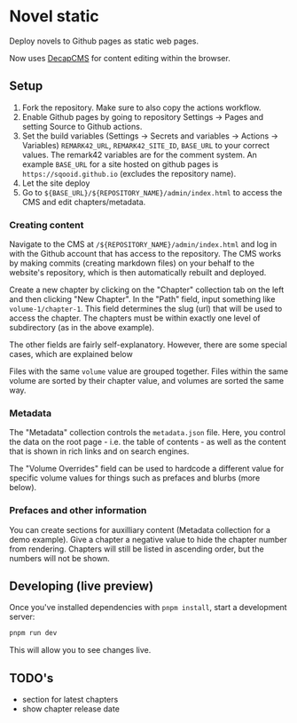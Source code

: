 # Novel static

Deploy novels to Github pages as static web pages.

Now uses [DecapCMS](https://decapcms.org/) for content editing within the browser.

## Setup

1. Fork the repository. Make sure to also copy the actions workflow.
2. Enable Github pages by going to repository Settings -> Pages and setting Source to Github actions.
3. Set the build variables (Settings -> Secrets and variables -> Actions -> Variables) `REMARK42_URL`, `REMARK42_SITE_ID`, `BASE_URL` to your correct values.
   The remark42 variables are for the comment system.
   An example `BASE_URL` for a site hosted on github pages is `https://sqooid.github.io` (excludes the repository name).
4. Let the site deploy
5. Go to `${BASE_URL}/${REPOSITORY_NAME}/admin/index.html` to access the CMS and edit chapters/metadata.

### Creating content

Navigate to the CMS at `/${REPOSITORY_NAME}/admin/index.html` and log in with the Github account that has access to the repository.
The CMS works by making commits (creating markdown files) on your behalf to the website's repository, which is then automatically rebuilt and deployed.

Create a new chapter by clicking on the "Chapter" collection tab on the left and then clicking "New Chapter".
In the "Path" field, input something like `volume-1/chapter-1`.
This field determines the slug (url) that will be used to access the chapter.
The chapters must be within exactly one level of subdirectory (as in the above example).

The other fields are fairly self-explanatory.
However, there are some special cases, which are explained below

Files with the same `volume` value are grouped together.
Files within the same volume are sorted by their chapter value, and volumes are sorted the same way.

### Metadata

The "Metadata" collection controls the `metadata.json` file.
Here, you control the data on the root page - i.e. the table of contents - as well as the content that is shown in rich links and on search engines.

The "Volume Overrides" field can be used to hardcode a different value for specific volume values for things such as prefaces and blurbs (more below).

### Prefaces and other information

You can create sections for auxilliary content (Metadata collection for a demo example).
Give a chapter a negative value to hide the chapter number from rendering. Chapters will still be listed in ascending order, but the numbers will not be shown.

## Developing (live preview)

Once you've installed dependencies with `pnpm install`, start a development server:

```bash
pnpm run dev
```

This will allow you to see changes live.

## TODO's

- section for latest chapters
- show chapter release date
